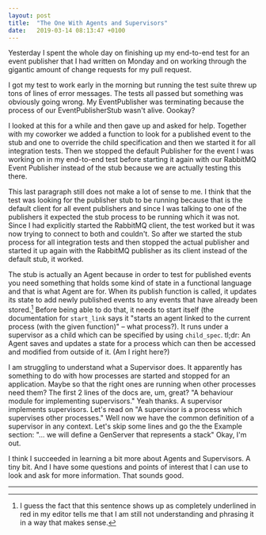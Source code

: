 ```yaml
---
layout: post
title:  "The One With Agents and Supervisors"
date:   2019-03-14 08:13:47 +0100
---
```


Yesterday I spent the whole day on finishing up my end-to-end test for an event publisher that I had written on Monday and on working through the gigantic amount of change requests for my pull request.

I got my test to work early in the morning but running the test suite threw up tons of lines of error messages. The tests all passed but something was obviously going wrong. My EventPublisher was terminating because the process of our EventPublisherStub wasn't alive. Oookay?

I looked at this for a while and then gave up and asked for help. Together with my coworker we added a function to look for a published event to the stub and one to override the child specification and then we started it for all integration tests. Then we stopped the default Publisher for the event I was working on in my end-to-end test before starting it again with our RabbitMQ Event Publisher instead of the stub because we are actually testing this there.

This last paragraph still does not make a lot of sense to me. I think that the test was looking for the publisher stub to be running because that is the default client for all event publishers and since I was talking to one of the publishers it expected the stub process to be running which it was not. Since I had explicitly started the RabbitMQ client, the test worked but it was now trying to connect to both and couldn't. So after we started the stub process for all integration tests and then stopped the actual publisher and started it up again with the RabbitMQ publisher as its client instead of the default stub, it worked.

The stub is actually an Agent because in order to test for published events you need something that holds some kind of state in a functional language and that is what Agent are for. When its publish function is called, it updates its state to add newly published events to any events that have already been stored.[^1] Before being able to do that, it needs to start itself (the documentation for `start_link` says it "starts an agent linked to the current process (with the given function)" – what process?). It runs under a supervisor as a child which can be specified by using `child_spec`.
tl;dr: An Agent saves and updates a state for a process which can then be accessed and modified from outside of it. (Am I right here?)

I am struggling to understand what a Supervisor does. It apparently has something to do with how processes are started and stopped for an application. Maybe so that the right ones are running when other processes need them? The first 2 lines of the docs are, um, great? "A behaviour module for implementing supervisors." Yeah thanks. A supervisor implements supervisors. Let's read on "A supervisor is a process which supervises other processes." Well now we have the common definition of a supervisor in any context. Let's skip some lines and go the the Example section: "... we will define a GenServer that represents a stack" Okay, I'm out.

I think I succeeded in learning a bit more about Agents and Supervisors. A tiny bit. And I have some questions and points of interest that I can use to look and ask for more information. That sounds good.


---

[^1]: I guess the fact that this sentence shows up as completely underlined in red in my editor tells me that I am still not understanding and phrasing it in a way that makes sense.  

